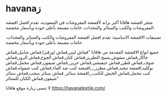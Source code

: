# havanaز
متجر اقمشة هافانا أكبر براند لأقمشة المفروشات في السعودية، نقدم افضل اقمشة المفروشات والكنب والستائر والمخدات، خامات مصنعة بأعلى جودة وبأسعار مخفضة.

تصنيفات الاقمشة الاساسية: نقدم افضل اقمشة المفروشات والكنب والستائر والمخدات، خامات مصنعة بأعلى جودة وبأسعار مخفضة.

جميع انواع الاقمشة المقدمة من هافانا "قماش لينن,قماش اورقنزا,قماش شانيل,قماش جاكار,قماش منقوش,نسيج التطريز,قماش كتان,قماش الجوخ,قماش الروز,قماش صوف,قماش قطن,قماش جيفنشي,قماش حرير,,قماش شيفون,قماش مخمل,قماش بوكليه,اقمشة تنجيد,قماش مطرز,,,,اقمشة كنب ضد الماء,قماش كنب شمواه,قماش كنب مخمل,قماش الخيش للكنب,,,اقمشة ستائر, قماش ستائر سحب,قماش ستائر شيفون,قماش الكتان للستائر"

لا تنسى زيارة موقع هافانا   https://havanatextile.com/







